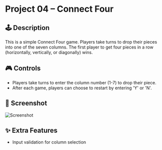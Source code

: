 # Project 04 – Connect Four

## 🕹️ Description

This is a simple Connect Four game. Players take turns to drop their pieces into one of the seven columns. The first player to get four pieces in a row (horizontally, vertically, or diagonally) wins.

## 🎮 Controls

- Players take turns to enter the column number (1-7) to drop their piece.
- After each game, players can choose to restart by entering 'Y' or 'N'.

## 🧪 Screenshot

![Screenshot](screenshot.png)

## ✨ Extra Features

- Input validation for column selection
